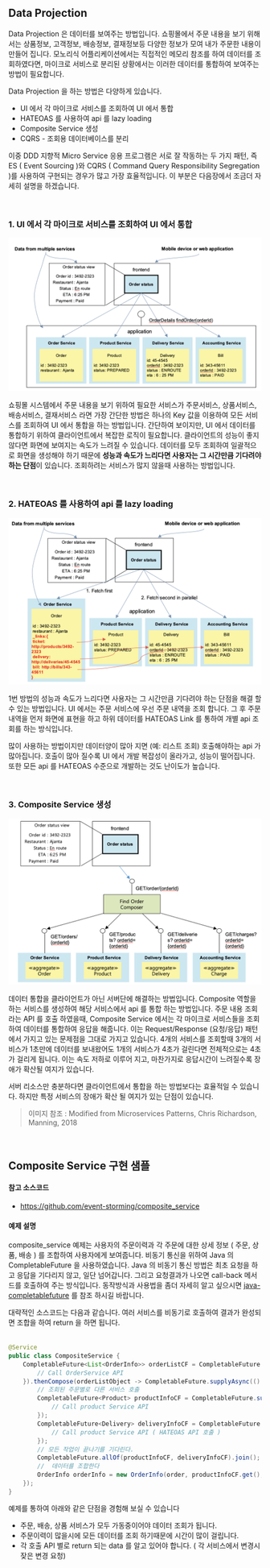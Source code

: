 ## Data Projection

Data Projection 은 데이터를 보여주는 방법입니다. 쇼핑몰에서 주문 내용을 보기 위해서는 상품정보, 고객정보, 배송정보, 결재정보등 다양한 정보가 모여 내가 주문한 내용이 만들어 집니다. 모노리식 어플리케이션에서는 직접적인 메모리 참조를 하여 데이터를 조회하였다면, 마이크로 서비스로 분리된 상황에서는 이러한 데이터를 통합하여 보여주는 방법이 필요합니다.

Data Projection 을 하는 방법은 다양하게 있습니다.  

* UI 에서 각 마이크로 서비스를 조회하여 UI 에서 통합
* HATEOAS 를 사용하여 api 를 lazy loading
* Composite Service 생성
* CQRS - 조회용 데이터베이스를 분리

이중 DDD 지향적 Micro Service 응용 프로그램은 서로 잘 작동하는 두 가지 패턴, 즉 ES ( Event Sourcing )와 CQRS ( Command Query Responsibility Segregation )를 사용하여 구현되는 경우가 많고 가장 효율적입니다. 이 부분은 다음장에서 조금더 자세히 설명을 하겠습니다.

<br/>

### 1. UI 에서 각 마이크로 서비스를 조회하여 UI 에서 통합

![](/img/03_Bizdevops/05/05/dp01.png)

쇼핑몰 시스템에서 주문 내용을 보기 위하여 필요한 서비스가 주문서비스, 상품서비스, 배송서비스, 결재서비스 라면 가장 간단한 방법은 하나의 Key 값을 이용하여 모든 서비스를 조회하여 UI 에서 통합을 하는 방법입니다. 간단하여 보이지만, UI 에서 데이터를 통합하기 위하여 클라이언트에서 복잡한 로직이 필요합니다. 클라이언트의 성능이 좋지 않다면 화면에 보여지는 속도가 느려질 수 있습니다. 데이터를 모두 조회하여 일괄적으로 화면을 생성해야 하기 때문에 **성능과 속도가 느리다면 사용자는 그 시간만큼 기다려야 하는 단점**이 있습니다. 조회하려는 서비스가 많지 않을때 사용하는 방법입니다.

<br/>

### 2. HATEOAS 를 사용하여 api 를 lazy loading

![](/img/03_Bizdevops/05/05/dp02.png)

1번 방법의 성능과 속도가 느리다면 사용자는 그 시간만큼 기다려야 하는 단점을 해결 할 수 있는 방법입니다. UI 에서는 주문 서비스에 우선 주문 내역을 조회 합니다. 그 후 주문 내역을 먼저 화면에 표현을 하고 하위 데이터를 HATEOAS Link 를 통하여 개별 api 조회를 하는 방식입니다. 

많이 사용하는 방법이지만 데이터양이 많아 지면 (예: 리스트 조회) 호출해야하는 api 가 많아집니다. 호출이 많아 질수록 UI 에서 개발 복잡성이 올라가고, 성능이 떨어집니다. 또한 모든 api 를 HATEOAS 수준으로 개발하는 것도 난이도가 높습니다. 

<br/>

### 3. Composite Service 생성

![](/img/03_Bizdevops/05/05/dp03.png)

데이터 통합을 클라이언트가 아닌 서버단에 해결하는 방법입니다. Composite 역할을 하는 서비스를 생성하여 해당 서비스에서 api 를 통합 하는 방법입니다. 주문 내용 조회 라는 API 를 호출 하였을때, Composite Service 에서는 각 마이크로 서비스들을 조회하여 데이터를 통합하여 응답을 해줍니다. 이는 Request/Response (요청/응답) 패턴에서 가지고 있는 문제점을 그대로 가지고 있습니다. 4개의 서비스를 조회할때 3개의 서비스가 1초만에 데이터를 보내왔어도 1개의 서비스가 4초가 걸린다면 전체적으로는 4초가 걸리게 됩니다. 이는 속도 저하로 이루어 지고, 마찬가지로 응답시간이 느려질수록 장애가 확산될 여지가 있습니다.  

서버 리소스만 충분하다면 클라이언트에서 통합을 하는 방법보다는 효율적일 수 있습니다. 하지만 특정 서비스의 장애가 확산 될 여지가 있는 단점이 있습니다.

> 이미지 참조 : Modified from Microservices Patterns, Chris Richardson, Manning, 2018

<br/>

## Composite Service 구현 샘플

#### 참고 소스코드
* https://github.com/event-storming/composite_service  

#### 예제 설명

composite_service 예제는 사용자의 주문이력과 각 주문에 대한 상세 정보 ( 주문, 상품, 배송 ) 를 조합하여 사용자에게 보여줍니다. 비동기 통신을 위하여 Java 의 CompletableFuture 을 사용하였습니다. Java 의 비동기 통신 방법은 최초 요청을 하고 응답을 기다리지 않고, 일단 넘어갑니다. 그리고 요청결과가 나오면 call-back 메서드를 호출하여 주는 방식입니다. 동작방식과 사용법을 좀더 자세히 알고 싶으시면 [java-completablefuture](https://www.baeldung.com/java-completablefuture) 를 참조 하시길 바랍니다.  

대략적인 소스코드는 다음과 같습니다. 여러 서비스를 비동기로 호출하여 결과가 완성되면 조합을 하여 return 을 하면 됩니다.

```java

@Service
public class CompositeService { 
    CompletableFuture<List<OrderInfo>> orderListCF = CompletableFuture.supplyAsync(() -> { 
        // Call OrderService API
    }).thenCompose(orderListObject -> CompletableFuture.supplyAsync(() -> {
        // 조회된 주문별로 다른 서비스 호출 
        CompletableFuture<Product> productInfoCF = CompletableFuture.supplyAsync(() -> {
            // Call product Service API
        });  
        CompletableFuture<Delivery> deliveryInfoCF = CompletableFuture.supplyAsync(() -> {
            // Call product Service API ( HATEOAS API 호출 ) 
        });  
        // 모든 작업이 끝나기를 기다린다. 
        CompletableFuture.allOf(productInfoCF, deliveryInfoCF).join();
        //  데이터를 조합한다
        OrderInfo orderInfo = new OrderInfo(order, productInfoCF.get(), deliveryInfoCF.get());
    });
}
```

예제를 통하여 아래와 같은 단점을 경험해 보실 수 있습니다

* 주문, 배송, 상품 서비스가 모두 가동중이어야 데이터 조회가 됩니다.
* 주문이력이 많을시에 모든 데이터를 조회 하기때문에 시간이 많이 걸립니다.
* 각 호출 API 별로 return 되는 data 를 알고 있어야 합니다. ( 각 서비스에서 변경시 잦은 변경 요청)

 
<br/>
